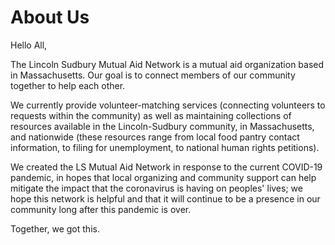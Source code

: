 # About Us

Hello All,

The Lincoln Sudbury Mutual Aid Network is a mutual aid organization based in Massachusetts. Our goal is to connect members of our community together to help each other.

We currently provide volunteer-matching services (connecting volunteers to requests within the community) as well as maintaining collections of resources available in the Lincoln-Sudbury community, in Massachusetts, and nationwide (these resources range from local food pantry contact information, to filing for unemployment, to national human rights petitions).

We created the LS Mutual Aid Network in response to the current COVID-19 pandemic, in hopes that local organizing and community support can help mitigate the impact that the coronavirus is having on peoples' lives; we hope this network is helpful and that it will continue to be a presence in our community long after this pandemic is over. 

Together, we got this. 
